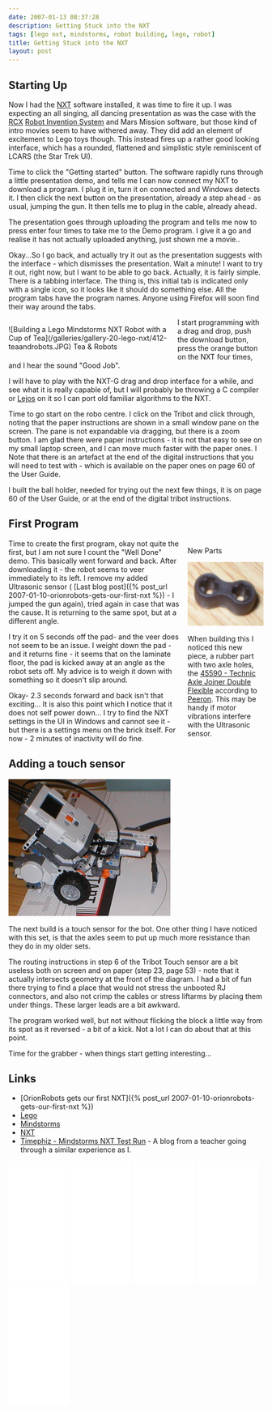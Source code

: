 ```yaml
---
date: 2007-01-13 08:37:28
description: Getting Stuck into the NXT
tags: [lego nxt, mindstorms, robot building, lego, robot]
title: Getting Stuck into the NXT
layout: post
---
```

## Starting Up

Now I had the [NXT](/wiki/nxt.html) software installed, it was time to fire it up. I was expecting an all singing, all dancing presentation as was the case with the [RCX](/wiki/rcx.html) [Robot Invention System](/wiki/ris.html) and Mars Mission software, but those kind of intro movies seem to have withered away. They did add an element of excitement to Lego toys though. This instead fires up a rather good looking interface, which has a rounded, flattened and simplistic style reminiscent of LCARS (the Star Trek UI).

Time to click the "Getting started" button. The software rapidly runs through a little presentation demo, and tells me I can now connect my NXT to download a program. I plug it in, turn it on connected and Windows detects it. I then click the next button on the presentation, already a step ahead - as usual, jumping the gun. It then tells me to plug in the cable, already ahead.

The presentation goes through uploading the program and tells me now to press enter four times to take me to the Demo program. I give it a go and realise it has not actually uploaded anything, just shown me a movie..

Okay...So I go back, and actually try it out as the presentation suggests with the interface - which dismisses the presentation. Wait a minute! I want to try it out, right now, but I want to be able to go back. Actually, it is fairly simple. There is a tabbing interface. The thing is, this initial tab is indicated only with a single icon, so it looks like it should do something else. All the program tabs have the program names. Anyone using Firefox will soon find their way around the tabs.

<div style="; float:left;margin:1em;margin-left:0; width:320px;">
  <div class="cbox-data">
   ![Building a Lego Mindstorms NXT Robot with a Cup of Tea](/galleries/gallery-20-lego-nxt/412-teaandrobots.JPG)
   Tea &amp; Robots
  </div>
 </div>
I start programming with a drag and drop, push the download button, press the orange button on the NXT four times, and I hear the sound "Good Job".

I will have to play with the NXT-G drag and drop interface for a while, and see what it is really capable of, but I will probably be throwing a C compiler or [Lejos](/wiki/lejos.html) on it so I can port old familiar algorithms to the NXT.

Time to go start on the robo centre. I click on the Tribot and click through, noting that the paper instructions are shown in a small window pane on the screen. The pane is not expandable via dragging, but there is a zoom button. I am glad there were paper instructions - it is not that easy to see on my small laptop screen, and I can move much faster with the paper ones. I Note that there is an artefact at the end of the digital instructions that you will need to test with - which is available on the paper ones on page 60 of the User Guide.

I built the ball holder, needed for trying out the next few things, it is on page 60 of the User Guide, or at the end of the digital tribot instructions.

## First Program

 <div class="cbox " style="; float:right;margin:1em;margin-right:0; width:150px;">
  <div class="cbox-title">
   New Parts
  </div>
  <div class="cbox-data">

   ![Lego Rubber Flexible Double Axle Joiner 45590](/galleries/gallery-20-lego-nxt/411-lego45590.JPG)

   When building this I noticed this new piece, a rubber part with two axle holes, the [45590 - Technic Axle Joiner Double Flexible](http://www.peeron.com/inv/parts/45590) according to [Peeron](/wiki/Peeron). This may be handy if motor vibrations interfere with the Ultrasonic sensor.
  </div>
 </div>

Time to create the first program, okay not quite the first, but I am not sure I count the "Well Done" demo. This basically went forward and back. After downloading it - the robot seems to veer immediately to its left. I remove my added Ultrasonic sensor (
 [Last blog post]({% post_url 2007-01-10-orionrobots-gets-our-first-nxt %}) - I jumped the gun again), tried again in case that was the cause. It is returning to the same spot, but at a different angle.

I try it on 5 seconds off the pad- and the veer does not seem to be an issue. I weight down the pad - and it returns fine - it seems that on the laminate floor, the pad is kicked away at an angle as the robot sets off. My advice is to weigh it down with something so it doesn't slip around.

Okay- 2.3 seconds forward and back isn't that exciting... It is also this point which I notice that it does not self power down... I try to find the NXT settings in the UI in Windows and cannot see it - but there is a settings menu on the brick itself. For now - 2 minutes of inactivity will do fine.

## Adding a touch sensor

![Lego Mindstorms NXT Tribot robot with touch sensor](/galleries/gallery-20-lego-nxt/410-botwithtouchsensor.JPG)

The next build is a touch sensor for the bot. One other thing I have noticed with this set, is that the axles seem to put up much more resistance than they do in my older sets.

The routing instructions in step 6 of the Tribot Touch sensor are a bit useless both on screen and on paper (step 23, page 53) - note that it actually intersects geometry at the front of the diagram. I had a bit of fun there trying to find a place that would not stress the unbooted RJ connectors, and also not crimp the cables or stress liftarms by placing them under things. These larger leads are a bit awkward.

The program worked well, but not without flicking the block a little way from its spot as it reversed - a bit of a kick. Not a lot I can do about that at this point.

Time for the grabber - when things start getting interesting...

## Links

* [OrionRobots gets our first NXT]({% post_url 2007-01-10-orionrobots-gets-our-first-nxt %})
* [Lego](/wiki/lego.html "The best known construction toy")
* [Mindstorms](/wiki/mindstorms.html "A Robotic construction toy system from Lego")
* [NXT](/wiki/nxt.html "Legos NeXT generation robotics kit")
* [Timephiz - Mindstorms NXT Test Run](http://timephiz.blogspot.com/2006/11/mindstorms-nxt-test-run.html) - A blog from a teacher going through a similar experience as I.

<iframe style="width:120px;height:240px;" marginwidth="0" marginheight="0" scrolling="no" frameborder="0" src="//ws-eu.amazon-adsystem.com/widgets/q?ServiceVersion=20070822&OneJS=1&Operation=GetAdHtml&MarketPlace=GB&source=ss&ref=as_ss_li_til&ad_type=product_link&tracking_id=orionrobots-21&marketplace=amazon&region=GB&placement=B00BMKLVJ6&asins=B00BMKLVJ6&linkId=790d5f97e58d0e79ecb2fbe1b24a3108&show_border=true&link_opens_in_new_window=true"></iframe>

<iframe style="width:120px;height:240px;" marginwidth="0" marginheight="0" scrolling="no" frameborder="0" src="//ws-eu.amazon-adsystem.com/widgets/q?ServiceVersion=20070822&OneJS=1&Operation=GetAdHtml&MarketPlace=GB&source=ss&ref=as_ss_li_til&ad_type=product_link&tracking_id=orionrobots-21&marketplace=amazon&region=GB&placement=B06X6GN2VQ&asins=B06X6GN2VQ&linkId=30c9cae2e37f39c501ee1fde586c6579&show_border=true&link_opens_in_new_window=true"></iframe>

<iframe style="width:120px;height:240px;" marginwidth="0" marginheight="0" scrolling="no" frameborder="0" src="//ws-eu.amazon-adsystem.com/widgets/q?ServiceVersion=20070822&OneJS=1&Operation=GetAdHtml&MarketPlace=GB&source=ss&ref=as_ss_li_til&ad_type=product_link&tracking_id=orionrobots-21&marketplace=amazon&region=GB&placement=B01D8KOZF4&asins=B01D8KOZF4&linkId=5e31910339bc64587ceb3fdaddcf90bd&show_border=true&link_opens_in_new_window=true"></iframe>

<iframe style="width:120px;height:240px;" marginwidth="0" marginheight="0" scrolling="no" frameborder="0" src="//ws-eu.amazon-adsystem.com/widgets/q?ServiceVersion=20070822&OneJS=1&Operation=GetAdHtml&MarketPlace=GB&source=ss&ref=as_ss_li_til&ad_type=product_link&tracking_id=orionrobots-21&marketplace=amazon&region=GB&placement=B01G8WUGWU&asins=B01G8WUGWU&linkId=b0177f40a45270bc688ad07eb216b729&show_border=true&link_opens_in_new_window=true"></iframe>

<iframe style="width:120px;height:240px;" marginwidth="0" marginheight="0" scrolling="no" frameborder="0" src="//ws-eu.amazon-adsystem.com/widgets/q?ServiceVersion=20070822&OneJS=1&Operation=GetAdHtml&MarketPlace=GB&source=ss&ref=as_ss_li_til&ad_type=product_link&tracking_id=orionrobots-21&marketplace=amazon&region=GB&placement=B075FJ767N&asins=B075FJ767N&linkId=d90845f0e292e3bd66ee9a8955f85ce5&show_border=true&link_opens_in_new_window=true"></iframe>
